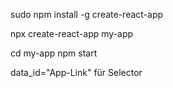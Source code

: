sudo npm install -g create-react-app 

npx create-react-app my-app

cd my-app
npm start

data_id="App-Link" für Selector